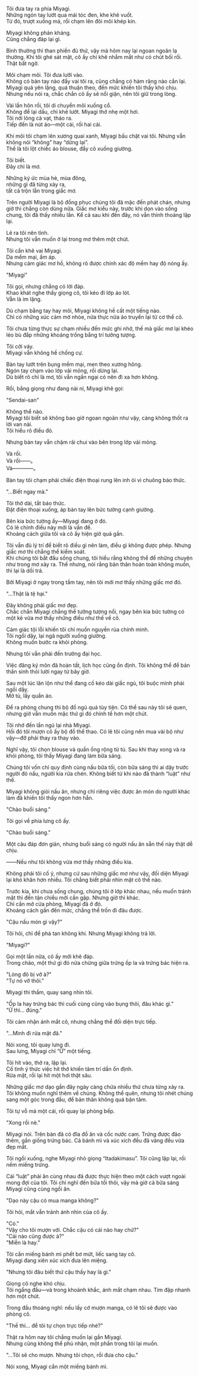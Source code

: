 Tôi đưa tay ra phía Miyagi.  
Những ngón tay lướt qua mái tóc đen, khe khẽ vuốt.  
Từ đó, trượt xuống má, rồi chạm lên đôi môi khép kín.  

Miyagi không phản kháng.  
Cũng chẳng đáp lại gì.  

Bình thường thì than phiền đủ thứ, vậy mà hôm nay lại ngoan ngoãn lạ thường. Khi tôi ghé sát mặt, cô ấy chỉ khẽ nhắm mắt như có chút bối rối. Thật bất ngờ.  

Môi chạm môi. Tôi đưa lưỡi vào.  
Không có bàn tay nào đẩy vai tôi ra, cũng chẳng có hàm răng nào cắn lại. Miyagi quá yên lặng, quá thuận theo, đến mức khiến tôi thấy khó chịu. Nhưng nếu nói ra, chắc chắn cô ấy sẽ nổi giận, nên tôi giữ trong lòng.  

Vài lần hôn rồi, tôi di chuyển môi xuống cổ.  
Không để lại dấu, chỉ khẽ lướt. Miyagi thở nhẹ một hơi.  
Tôi nới lỏng cà vạt, tháo ra.  
Tiếp đến là nút áo—một cái, rồi hai cái.  

Khi môi tôi chạm lên xương quai xanh, Miyagi bấu chặt vai tôi. Nhưng vẫn không nói “không” hay “dừng lại”.  
Thế là tôi lột chiếc áo blouse, đẩy cô xuống giường.  

Tôi biết.  
Đây chỉ là mơ.  

Những ký ức mùa hè, mùa đông,  
những gì đã từng xảy ra,  
tất cả trộn lẫn trong giấc mơ.  

Trên người Miyagi là bộ đồng phục chúng tôi đã mặc đến phát chán, nhưng giờ thì chẳng còn dùng nữa. Giấc mơ kiểu này, trước khi dọn vào sống chung, tôi đã thấy nhiều lần. Kể cả sau khi đến đây, nó vẫn thỉnh thoảng lặp lại.  

Lẽ ra tôi nên tỉnh.  
Nhưng tôi vẫn muốn ở lại trong mơ thêm một chút.  

Tôi cắn khẽ vai Miyagi.  
Da mềm mại, ấm áp.  
Nhưng cảm giác mơ hồ, không rõ được chính xác độ mềm hay độ nóng ấy.  

"Miyagi"  

Tôi gọi, nhưng chẳng có lời đáp.  
Khao khát nghe thấy giọng cô, tôi kéo đi lớp áo lót.  
Vẫn là im lặng.  

Dù chạm bằng tay hay môi, Miyagi không hề cất một tiếng nào.  
Chỉ có những xúc cảm mờ nhòe, nửa thực nửa ảo truyền lại từ cơ thể cô.  

Tôi chưa từng thực sự chạm nhiều đến mức ghi nhớ, thế mà giấc mơ lại khéo léo bù đắp những khoảng trống bằng trí tưởng tượng.  

Tôi cởi váy.  
Miyagi vẫn không hề chống cự.  

Bàn tay lướt trên bụng mềm mại, men theo xương hông.  
Ngón tay chạm vào lớp vải mỏng, rồi dừng lại.  
Dù biết rõ chỉ là mơ, tôi vẫn ngần ngại có nên đi xa hơn không.  

Rồi, bằng giọng như đang nài nỉ, Miyagi khẽ gọi:  

"Sendai-san"  

Không thể nào.  
Miyagi tôi biết sẽ không bao giờ ngoan ngoãn như vậy, càng không thốt ra lời van nài.  
Tôi hiểu rõ điều đó.  

Nhưng bàn tay vẫn chậm rãi chui vào bên trong lớp vải mỏng.  

Và rồi.  
Và rồi――。  
Và――――。  

Bàn tay tôi chạm phải chiếc điện thoại rung lên inh ỏi vì chuông báo thức.  

"…Biết ngay mà."  

Tôi thở dài, tắt báo thức.  
Đặt điện thoại xuống, áp bàn tay lên bức tường cạnh giường.  

Bên kia bức tường ấy—Miyagi đang ở đó.  
Có lẽ chính điều này mới là vấn đề.  
Khoảng cách giữa tôi và cô ấy hiện giờ quá gần.  

Tôi vẫn đủ lý trí để biết rõ điều gì nên làm, điều gì không được phép. Nhưng giấc mơ thì chẳng thể kiểm soát.  
Khi chúng tôi bắt đầu sống chung, tôi hiểu rằng không thể để những chuyện như trong mơ xảy ra. Thế nhưng, nói rằng bản thân hoàn toàn không muốn, thì lại là dối trá.  

Bởi Miyagi ở ngay trong tầm tay, nên tôi mới mơ thấy những giấc mơ đó.  

"…Thật là tệ hại."  

Đây không phải giấc mơ đẹp.  
Chắc chắn Miyagi chẳng thể tưởng tượng nổi, ngay bên kia bức tường có một kẻ vừa mơ thấy những điều như thế về cô.  

Cảm giác tội lỗi khiến tôi chỉ muốn nguyền rủa chính mình.  
Tôi ngồi dậy, lại ngả người xuống giường.  
Không muốn bước ra khỏi phòng.  

Nhưng tôi vẫn phải đến trường đại học.  

Việc đăng ký môn đã hoàn tất, lịch học cũng ổn định. Tôi không thể để bản thân sinh thói lười ngay từ bây giờ.  

Sau một lúc lăn lộn như thể đang cố kéo dài giấc ngủ, tôi buộc mình phải ngồi dậy.  
Mở tủ, lấy quần áo.  

Để ra phòng chung thì bộ đồ ngủ quá tùy tiện. Có thể sau này tôi sẽ quen, nhưng giờ vẫn muốn mặc thứ gì đó chỉnh tề hơn một chút.  

Tôi nhớ đến lần ngủ lại nhà Miyagi.  
Hồi đó tôi mượn cô ấy bộ đồ thể thao. Có lẽ tôi cũng nên mua vài bộ như vậy—đỡ phải thay ra thay vào.  

Nghĩ vậy, tôi chọn blouse và quần ống rộng từ tủ. Sau khi thay xong và ra khỏi phòng, tôi thấy Miyagi đang làm bữa sáng.  

Chúng tôi vốn chỉ quy định cùng nấu bữa tối, còn bữa sáng thì ai dậy trước người đó nấu, người kia rửa chén. Không biết từ khi nào đã thành “luật” như thế.  

Miyagi không giỏi nấu ăn, nhưng chỉ riêng việc được ăn món do người khác làm đã khiến tôi thấy ngon hơn hẳn.  

"Chào buổi sáng."  

Tôi gọi về phía lưng cô ấy.  

"Chào buổi sáng."  

Một câu đáp đơn giản, nhưng buổi sáng có người nấu ăn sẵn thế này thật dễ chịu.  

――Nếu như tôi không vừa mơ thấy những điều kia.  

Không phải tôi cố ý, nhưng cứ sau những giấc mơ như vậy, đối diện Miyagi lại khó khăn hơn nhiều. Tôi chẳng biết phải nhìn mặt cô thế nào.  

Trước kia, khi chưa sống chung, chúng tôi ở lớp khác nhau, nếu muốn tránh mặt thì đến tận chiều mới cần gặp. Nhưng giờ thì khác.  
Chỉ cần mở cửa phòng, Miyagi đã ở đó.  
Khoảng cách gần đến mức, chẳng thể trốn đi đâu được.  

"Cậu nấu món gì vậy?"  

Tôi hỏi, chỉ để phá tan không khí. Nhưng Miyagi không trả lời.  

"Miyagi?"  

Gọi một lần nữa, cô ấy mới khẽ đáp.  
Trong chảo, một thứ gì đó nửa chừng giữa trứng ốp la và trứng bác hiện ra.  

"Lòng đỏ bị vỡ à?"  
"Tự nó vỡ thôi."  

Miyagi thì thầm, quay sang nhìn tôi.  

"Ốp la hay trứng bác thì cuối cùng cũng vào bụng thôi, đâu khác gì."  
"Ừ thì… đúng."  

Tôi cảm nhận ánh mắt cô, nhưng chẳng thể đối diện trực tiếp.  

"…Mình đi rửa mặt đã."  

Nói xong, tôi quay lưng đi.  
Sau lưng, Miyagi chỉ “Ừ” một tiếng.  

Tôi hít vào, thở ra, lặp lại.  
Cố tình ý thức việc hít thở khiến tâm trí dần ổn định.  
Rửa mặt, rồi lại hít một hơi thật sâu.  

Những giấc mơ dạo gần đây ngày càng chứa nhiều thứ chưa từng xảy ra. Tôi không muốn nghĩ thêm về chúng. Không thể quên, nhưng tôi nhét chúng sang một góc trong đầu, để bản thân không quá bận tâm.  

Tôi tự vỗ má một cái, rồi quay lại phòng bếp.  

"Xong rồi nè."  

Miyagi nói. Trên bàn đã có đĩa đồ ăn và cốc nước cam. Trứng được đảo thêm, gần giống trứng bác. Cả bánh mì và xúc xích đều đã vàng đều vừa đẹp mắt.  

Tôi ngồi xuống, nghe Miyagi nhỏ giọng “Itadakimasu”. Tôi cũng lặp lại, rồi nếm miếng trứng.  

Cái “luật” phải ăn cùng nhau đã được thực hiện theo một cách vượt ngoài mong đợi của tôi. Tôi chỉ nghĩ đến bữa tối thôi, vậy mà giờ cả bữa sáng Miyagi cũng cùng ngồi ăn.  

"Dạo này cậu có mua manga không?"  

Tôi hỏi, mắt vẫn tránh ánh nhìn của cô ấy.  

"Có."  
"Vậy cho tôi mượn với. Chắc cậu có cái nào hay chứ?"  
"Cái nào cũng được à?"  
"Miễn là hay."  

Tôi cắn miếng bánh mì phết bơ mứt, liếc sang tay cô.  
Miyagi đang xiên xúc xích đưa lên miệng.  

"Nhưng tôi đâu biết thứ cậu thấy hay là gì."  

Giọng cô nghe khó chịu.  
Tôi ngẩng đầu—và trong khoảnh khắc, ánh mắt chạm nhau. Tim đập nhanh hơn một chút.  

Trong đầu thoáng nghĩ: nếu lấy cớ mượn manga, có lẽ tôi sẽ được vào phòng cô.  

"Thế thì… để tôi tự chọn trực tiếp nhé?"  

Thật ra hôm nay tôi chẳng muốn lại gần Miyagi.  
Nhưng cũng không thể phủ nhận, một phần trong tôi lại muốn.  

"…Tôi sẽ cho mượn. Nhưng tôi chọn, rồi đưa cho cậu."  

Nói xong, Miyagi cắn một miếng bánh mì.  
